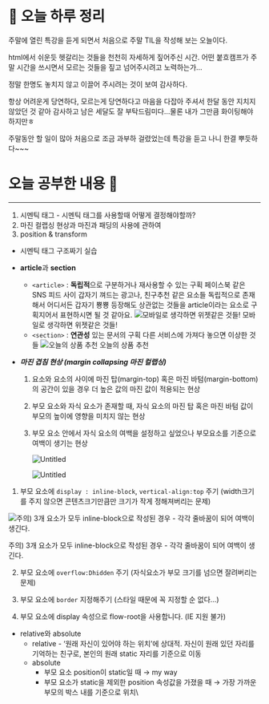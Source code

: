 # 🌳 오늘 하루 정리

주말에 열린 특강을 듣게 되면서 처음으로 주말 TIL을 작성해 보는 오늘이다.

html에서 쉬운듯 헷갈리는 것들을 천천히 자세하게 짚어주신 시간. 어떤 붙흐캠프가 주말 시간을 쓰시면서 모르는 것들을 짚고 넘어주시려고 노력하는가…

정말 한명도 놓치지 않고 이끌어 주시려는 것이 보여 감사하다.

항상 어려운게 당연하다, 모르는게 당연하다고 마음을 다잡아 주셔서 한달 동안 지치지 않았던 것 같아 감사하고 남은 세달도 잘 부탁드림미다…물론 내가 그만큼 화이팅해야 하지만ㅎ

주말동안 할 일이 많아 처음으로 조금 과부하 걸렸었는데 특강을 듣고 나니 한결 뿌듯하다~~~

# 오늘 공부한 내용 🌼

---

1. 시멘틱 태그 - 시멘틱 태그를 사용할때 어떻게 결정해야할까?
2. 마진 컬랩싱 현상과 마진과 패딩의 사용에 관하여
3. position & transform

- 시멘틱 태그 구조짜기 실습

- **article**과 **section**
  - `<article>` : **독립적**으로 구분하거나 재사용할 수 있는 구획
    페이스북 같은 SNS 피드 사이 갑자기 껴드는 광고나, 친구추천 같은 요소들
    독립적으로 존재해서 어디서든 갑자기 뿅뿅 등장해도 상관없는 것들을 article이라는 요소로 구획지어서 표현하시면 될 것 같아요.
    ![모바일로 생각하면 위젯같은 것들!](https://s3-us-west-2.amazonaws.com/secure.notion-static.com/9f1ac212-bc8f-4c1b-a844-d64f6d746609/Untitled.png)
    모바일로 생각하면 위젯같은 것들!
  - `<section>` : **연관성** 있는 문서의 구획
    다른 서비스에 가져다 놓으면 이상한 것들
    ![오늘의 상품 추천 ](https://s3-us-west-2.amazonaws.com/secure.notion-static.com/a44bd4ff-2508-4790-a60b-2f16dd9e2e29/Untitled.png)
    오늘의 상품 추천
- **_마진 겹침 현상 (margin collapsing 마진 컬랩싱)_**
  1. 요소와 요소의 사이에 마진 탑(margin-top) 혹은 마진 바텀(margin-bottom)의 공간이 있을 경우 더 높은 값의 마진 값이 적용되는 현상
  2. 부모 요소와 자식 요소가 존재할 때, 자식 요소의 마진 탑 혹은 마진 바텀 값이 부모의 높이에 영향을 미치지 않는 현상
  3. 부모 요소 안에서 자식 요소의 여백을 설정하고 싶었으나 부모요소를 기준으로 여백이 생기는 현상

     ![Untitled](https://s3-us-west-2.amazonaws.com/secure.notion-static.com/c4dcb039-487d-4af8-943a-cb8caa1a6ba1/Untitled.png)

     ![Untitled](https://s3-us-west-2.amazonaws.com/secure.notion-static.com/0d2ca83a-0e84-4c45-b15e-edbf75d7b6af/Untitled.png)

1. 부모 요소에 `display : inline-block`, `vertical-align:top` 주기 (width크기를 주지 않으면 콘텐츠크기만큼만 크기가 작게 정해져버리는 문제)

![주의) 3개 요소가 모두 inline-block으로 작성된 경우 - 각각 줄바꿈이 되어 여백이 생긴다.](https://s3-us-west-2.amazonaws.com/secure.notion-static.com/2b7eb602-b75f-4144-8fef-4a9c5dea3ecc/Untitled.png)

주의) 3개 요소가 모두 inline-block으로 작성된 경우 - 각각 줄바꿈이 되어 여백이 생긴다.

2. 부모 요소에 `overflow:Dhidden` 주기 (자식요소가 부모 크기를 넘으면 잘려버리는 문제)

3. 부모 요소에 `border` 지정해주기 (스타일 때문에 꼭 지정할 순 없다…)

4. 부모 요소에 display 속성으로 flow-root을 사용합니다. (IE 지원 불가)

- relative와 absolute
  - relative - ‘원래 자신이 있어야 하는 위치’에 상대적. 자신이 원래 있던 자리를 기억하는 친구로, 본인의 원래 static 자리를 기준으로 이동
  - absolute
    - 부모 요소 position이 static일 때 → my way
    - 부모 요소가 static을 제외한 position 속성값을 가졌을 때 → 가장 가까운 부모의 박스 내를 기준으로 위치\
